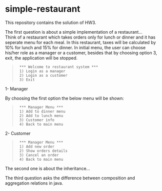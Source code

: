 # simple-restaurant
This repository contains the solution of HW3.

The first question is about a simple implementation of a restaurant...  
Think of a restaurant which takes orders only for lunch or dinner and it has seperate menu for each meal. In this restaurant, taxes will be calculated by 10% for lunch and 15% for dinner. In initial menu, the user can choose his/her role as a manager or a customer, besides that by choosing option 3, exit, the application will be stopped.


>      *** Welcome to restaurant system ***
>      1) Login as a manager
>      2) Login as a customer
>      3) Exit


1- Manager

By choosing the first option the below menu will be shown:
>      *** Manager Menu ***
>      1) Add to dinner menu
>      2) Add to lunch menu
>      3) Customer info
>      4) Back to main menu

2- Customer
>      *** Manager Menu ***
>      1) Add new order
>      2) Show orders details
>      3) Cancel an order
>      4) Back to main menu
The second one is about the inheritance... 

The third question asks the difference between composition and aggregation relations in java.
